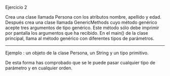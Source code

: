 Ejercicio 2  


Crea una clase llamada Persona con los atributos nombre, apellido y edad. Después crea una clase llamada GenericMethods cuyo método genérico acepte tres argumentos de tipo genérico. Este método sólo debe imprimir por pantalla los argumentos que ha recibido. En el main() de la clase principal, llama al método genérico con diferentes tipos de parámetros.
___

Ejemplo : un objeto de la clase Persona, un String y un tipo primitivo.  


De esta forma has comprobado que se le puede pasar cualquier tipo de parámetro y en cualquier orden.
